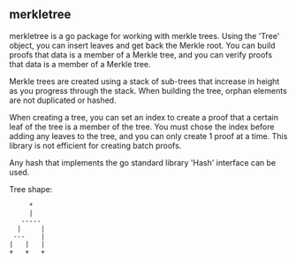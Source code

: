 merkletree
----------

merkletree is a go package for working with merkle trees. Using the 'Tree' object, you can insert leaves and get back the Merkle root. You can build proofs that data is a member of a Merkle tree, and you can verify proofs that data is a member of a Merkle tree.

Merkle trees are created using a stack of sub-trees that increase in height as you progress through the stack. When building the tree, orphan elements are not duplicated or hashed.

When creating a tree, you can set an index to create a proof that a certain leaf of the tree is a member of the tree. You must chose the index before adding any leaves to the tree, and you can only create 1 proof at a time. This library is not efficient for creating batch proofs.

Any hash that implements the go standard library 'Hash' interface can be used.

Tree shape:

```
     *
     |
   -----
  |     |
 ---    |
|   |   |
+   +   +
```
